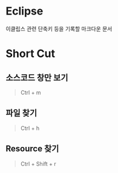 # Eclipse 
이클립스 관련 단축키 등을 기록할 마크다운 문서  
# Short Cut

## 소스코드 창만 보기
> Ctrl + m  

## 파일 찾기
> Ctrl + h

## Resource 찾기
> Ctrl + Shift + r
